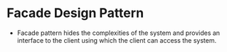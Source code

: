 <h1>Facade Design Pattern</h1>
<ul>
<li>Facade pattern hides the complexities of the system and provides an interface to the client using which the client can access the system.</li>
</ul>